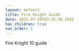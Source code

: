 ```yaml
---
layout: default
title: Fire Knight Guide
date: 2023-07-20T03:26:30.294Z
has_children: true
nav_order: 1
---
```

Fire Knight 10 guide
